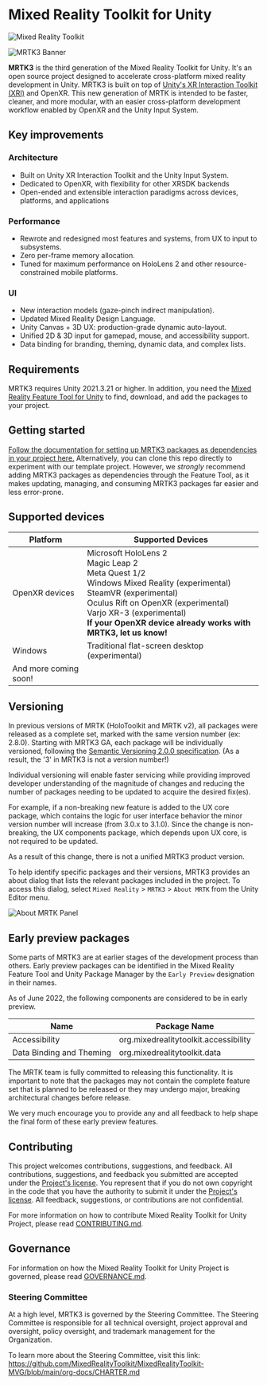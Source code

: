 # Mixed Reality Toolkit for Unity

![Mixed Reality Toolkit](https://user-images.githubusercontent.com/13754172/122838732-89ea3400-d2ab-11eb-8c79-32dd84944989.png)

![MRTK3 Banner](./Images/MRTK3_banner.png)

**MRTK3** is the third generation of the Mixed Reality Toolkit for Unity. It's an open source project designed to accelerate cross-platform mixed reality development in Unity. MRTK3 is built on top of [Unity's XR Interaction Toolkit (XRI)](https://docs.unity3d.com/Packages/com.unity.xr.interaction.toolkit@2.1/manual/index.html) and OpenXR. This new generation of MRTK is intended to be faster, cleaner, and more modular, with an easier cross-platform development workflow enabled by OpenXR and the Unity Input System.

## Key improvements

### Architecture

* Built on Unity XR Interaction Toolkit and the Unity Input System.
* Dedicated to OpenXR, with flexibility for other XRSDK backends
* Open-ended and extensible interaction paradigms across devices, platforms, and applications

### Performance

* Rewrote and redesigned most features and systems, from UX to input to subsystems.
* Zero per-frame memory allocation.
* Tuned for maximum performance on HoloLens 2 and other resource-constrained mobile platforms.

### UI

* New interaction models (gaze-pinch indirect manipulation).
* Updated Mixed Reality Design Language.
* Unity Canvas + 3D UX: production-grade dynamic auto-layout.
* Unified 2D & 3D input for gamepad, mouse, and accessibility support.
* Data binding for branding, theming, dynamic data, and complex lists.

## Requirements

MRTK3 requires Unity 2021.3.21 or higher. In addition, you need the [Mixed Reality Feature Tool for Unity](https://aka.ms/mrfeaturetool) to find, download, and add the packages to your project.

## Getting started

[Follow the documentation for setting up MRTK3 packages as dependencies in your project here.](https://learn.microsoft.com/windows/mixed-reality/mrtk-unity/mrtk3-overview/getting-started/setting-up/setup-new-project) Alternatively, you can clone this repo directly to experiment with our template project. However, we *strongly* recommend adding MRTK3 packages as dependencies through the Feature Tool, as it makes updating, managing, and consuming MRTK3 packages far easier and less error-prone.

## Supported devices

| Platform | Supported Devices |
|---|---|
| OpenXR devices | Microsoft HoloLens 2 <br> Magic Leap 2 <br> Meta Quest 1/2 <br> Windows Mixed Reality (experimental) <br> SteamVR (experimental) <br> Oculus Rift on OpenXR (experimental) <br> Varjo XR-3 (experimental) <br> **If your OpenXR device already works with MRTK3, let us know!**
| Windows | Traditional flat-screen desktop (experimental)
| And more coming soon! |

## Versioning

In previous versions of MRTK (HoloToolkit and MRTK v2), all packages were released as a complete set, marked with the same version number (ex: 2.8.0). Starting with MRTK3 GA, each package will be individually versioned, following the [Semantic Versioning 2.0.0 specification](https://semver.org/spec/v2.0.0.html). (As a result, the '3' in MRTK3 is not a version number!)


Individual versioning will enable faster servicing while providing improved developer understanding of the magnitude of changes and reducing the number of packages needing to be updated to acquire the desired fix(es).

For example, if a non-breaking new feature is added to the UX core package, which contains the logic for user interface behavior the minor version number will increase (from 3.0.x to 3.1.0). Since the change is non-breaking, the UX components package, which depends upon UX core, is not required to be updated. 

As a result of this change, there is not a unified MRTK3 product version.

To help identify specific packages and their versions, MRTK3 provides an about dialog that lists the relevant packages included in the project. To access this dialog, select `Mixed Reality` > `MRTK3` > `About MRTK` from the Unity Editor menu.

![About MRTK Panel](Images/AboutMRTK.png)

## Early preview packages

Some parts of MRTK3 are at earlier stages of the development process than others. Early preview packages can be identified in the Mixed Reality Feature Tool and Unity Package Manager by the `Early Preview` designation in their names.

As of June 2022, the following components are considered to be in early preview.

| Name | Package Name |
| --- | --- |
| Accessibility | org.mixedrealitytoolkit.accessibility |
| Data Binding and Theming | org.mixedrealitytoolkit.data |

The MRTK team is fully committed to releasing this functionality. It is important to note that the packages may not contain the complete feature set that is planned to be released or they may undergo major, breaking architectural changes before release.

We very much encourage you to provide any and all feedback to help shape the final form of these early preview features.

## Contributing

This project welcomes contributions, suggestions, and feedback. All contributions, suggestions, and feedback you submitted are accepted under the [Project's license](./LICENSE.md). You represent that if you do not own copyright in the code that you have the authority to submit it under the [Project's license](./LICENSE.md). All feedback, suggestions, or contributions are not confidential.

For more information on how to contribute Mixed Reality Toolkit for Unity Project, please read [CONTRIBUTING.md](./CONTRIBUTING.md).

## Governance

For information on how the Mixed Reality Toolkit for Unity Project is governed, please read [GOVERNANCE.md](./GOVERNANCE.md).

### Steering Committee
At a high level, MRTK3 is governed by the Steering Committee. The Steering Committee is responsible for all technical oversight, project approval and oversight, policy oversight, and trademark management for the Organization. 

To learn more about the Steering Committee, visit this link: https://github.com/MixedRealityToolkit/MixedRealityToolkit-MVG/blob/main/org-docs/CHARTER.md
